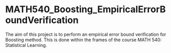 # MATH540_Boosting_EmpiricalErrorBoundVerification
The aim of this project is to perform an empirical error bound verification for Boosting method. This is done within the frames of the course MATH 540: Statistical Learning.
